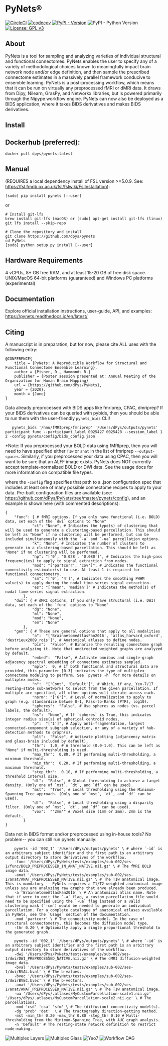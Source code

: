 PyNets®
=======
[![CircleCI](https://circleci.com/gh/dPys/PyNets.svg?style=svg)](https://circleci.com/gh/dPys/PyNets)
[![codecov](https://codecov.io/gh/dPys/PyNets/branch/master/graph/badge.svg)](https://codecov.io/gh/dPys/PyNets?branch=master)
[![PyPI - Version](https://img.shields.io/pypi/v/omniduct.svg)](https://pypi.org/project/pynets/)
![PyPI - Python Version](https://img.shields.io/pypi/pyversions/pynets.svg)
[![License: GPL v3](https://img.shields.io/badge/License-GPLv3-blue.svg)](https://www.gnu.org/licenses/gpl-3.0)

About
-----
PyNets is a tool for sampling and analyzing varieties of individual structural and functional connectomes. PyNets enables the user to specify any of a variety of methodological choices known to meaningfully impact brain network node and/or edge definition, and then sample the prescribed connectome estimates in a massively parallel framework conducive to ensemble learning. PyNets is a post-processing workflow, which means that it can be run on virtually any preprocessed fMRI or dMRI data. It draws from Dipy, Nilearn, GrasPy, and Networkx libraries, but is powered primarily through the Nipype workflow engine. PyNets can now also be deployed as a BIDS application, where it takes BIDS derivatives and makes BIDS derivatives.

Install
-------
## Dockerhub (preferred):
```
docker pull dpys/pynets:latest
```

## Manual
(REQUIRES a local dependency install of FSL version >=5.0.9. See:
<https://fsl.fmrib.ox.ac.uk/fsl/fslwiki/FslInstallation>):
```
[sudo] pip install pynets [--user]
```
or
```
# Install git-lfs
brew install git-lfs (macOS) or [sudo] apt-get install git-lfs (linux)
git lfs install --skip-repo

# Clone the repository and install
git clone https://github.com/dpys/pynets
cd PyNets
[sudo] python setup.py install [--user]
```

Hardware Requirements
---------------------
4 vCPUs, 8+ GB free RAM, and at least 15-20 GB of free disk space.
UNIX/MacOS 64-bit platforms (guaranteed) and Windows PC platforms (experimental)

Documentation
-------------
Explore official installation instructions, user-guide, API, and examples: <https://pynets.readthedocs.io/en/latest/>

Citing
------
A manuscript is in preparation, but for now, please cite ALL uses with the following entry:
```
@CONFERENCE{
    title = {PyNets: A Reproducible Workflow for Structural and Functional Connectome Ensemble Learning},
    author = {Pisner, D., Hammonds R.}
    publisher = {Poster session presented at: Annual Meeting of the Organization for Human Brain Mapping}
    url = {https://github.com/dPys/PyNets},
    year = {2020},
    month = {June}
}
```

Data already preprocessed with BIDS apps like fmriprep, CPAC, dmriprep? If your BIDS derivatives can be queried with pybids, then you should be able to run them with the user-friendly `pynets_bids` CLI!
```
   pynets_bids '/hnu/fMRIprep/fmriprep' '/Users/dPys/outputs/pynets' participant func --participant_label 0025427 0025428 --session_label 1 2 -config pynets/config/bids_config.json

```
*Note: If you preprocessed your BOLD data using fMRIprep, then you will need to have specified either `T1w` or `anat` in the list of fmriprep `--output-spaces`. Similarly, if you preprocessed your data using CPAC, then you will want to be sure that an ALFF image exists. PyNets does NOT currently accept template-normalized BOLD or DWI data. See the usage docs for more information on compatible file types.


where the `-config` flag specifies that path to a .json configuration spec that includes at least one of many possible connectome recipes to apply to your data. Pre-built configuration files are available (see: <https://github.com/dPys/PyNets/tree/master/pynets/config>), and an example is shown here (with commented descriptions):

```
{
    "func": { # fMRI options. If you only have functional (i.e. BOLD) data, set each of the `dwi` options to "None"
            "ct": "None", # Indicates the type(s) of clustering that will be used to generate a clustering-based parcellation. This should be left as "None" if no clustering will be performed, but can be included simultaneously with the `-a` and `-ua` parcellation options.
            "k": "None", # Indicates the number of clusters to generate in a clustering-based parcellation. This should be left as "None" if no clustering will be performed.
            "hp": "['0', '0.028', '0.080']", # Indicates the high-pass frequenc(ies) to apply to signal extraction from nodes.
            "mod": "['partcorr', 'cov']", # Indicates the functional connectivity estimator(s) to use. At least 1 is required for functional connectometry.
            "sm": "['0', '4']", # Indicates the smoothing FWHM value(s) to apply during the nodal time-series signal extraction.
            "es": "['mean', 'median']" # Indicates the method(s) of nodal time-series signal extraction.
        },
    "dwi": { # dMRI options. If you only have structural (i.e. DWI) data, set each of the `func` options to "None"
            "dg": "None",
            "ml": "None",
            "mod": "None",
            "em": "None"
        },
    "gen": { # These are general options that apply to all modalities
            "a":  "['BrainnetomeAtlasFan2016', 'atlas_harvard_oxford', 'destrieux2009_rois']", # Anatomical atlases to define nodes.
            "bin":  "False", # Binarize the resulting connectome graph before analyzing it. Note that undirected weighted graphs are analyzed by default.
            "embed":  "False", # Activate omnibus and single-graph adjacency spectral embedding of connectome estimates sampled.
            "mplx":  0, # If both functional and structural data are provided, this parameter [0-3] indicates the type of multiplex connectome modeling to perform. See `pynets -h` for more details on multiplex modes.
            "n":  "['Cont', 'Default']", # Which, if any, Yeo-7/17 resting-state sub-networks to select from the given parcellation. If multiple are specified, all other options will iterate across each.
            "norm": "['6']", # Level of normalization to apply to graph (e.g. standardize betwee 0-1, Pass-to-Ranks (PTR), log10).
            "spheres":  "False", # Use spheres as nodes (vs. parcel labels, the default).
            "ns":  "None", # If `spheres` is True, this indicates integer radius size(s) of spherical centroid nodes.
            "p":  "['1']", # Apply anti-fragmentation, largest connected-component subgraph selection, or any of a variety of hub-detection methods to graph(s).
            "plt":  "False", # Activate plotting (adjancency matrix and glass-brain included by default).
            "thr":  1.0, # A threshold (0.0-1.0). This can be left as "None" if multi-thresholding is used.
            "max_thr":  0.80, # If performing multi-thresholding, a minimum threshold.
            "min_thr":  0.20, # If performing multi-thresholding, a maximum threshold.
            "step_thr":  0.10, # If performing multi-thresholding, a threshold interval size.
            "dt":  "False", # Global thresholding to achieve a target density. (Only one of `mst`, `dt`, and `df` can be used).
            "mst":  "True", # Local thresholding using the Minimum-Spanning Tree approach. (Only one of `mst`, `dt`, and `df` can be used).
            "df":  "False", # Local thresholding using a disparity filter. (Only one of `mst`, `dt`, and `df` can be used).
            "vox":  "'2mm'" # Voxel size (1mm or 2mm). 2mm is the default.
        }
}
```

Data not in BIDS format and/or preprocessed using in-house tools?
No problem-- you can still run pynets manually:
```
    pynets -id '002_1' '/Users/dPys/outputs/pynets' \ # where `-id` is an arbitrary subject identifier and the first path is an arbitrary output directory to store derivatives of the workflow.
    -func '/Users/dPys/PyNets/tests/examples/sub-002/ses-1/func/BOLD_PREPROCESSED_IN_ANAT_NATIVE.nii.gz' \ # The fMRI BOLD image data.
    -anat '/Users/dPys/PyNets/tests/examples/sub-002/ses-1/anat/ANAT_PREPROCESSED_NATIVE.nii.gz' \ # The T1w anatomical image. This is mandatory -- PyNets requires a T1/T2-weighted anatomical image unless you are analyzing raw graphs that ahve already been produced.
    -a 'BrainnetomeAtlasFan2016' \ # An anatomical atlas name. Note that if were to omit the `-a` flag, a custom parcellation file would need to be specified using the `-ua` flag instead or a valid clustering mask (`-cm`) would be needed to generate an individual parcellation. For a complete catalogue of anatomical atlases available in PyNets, see the `Usage` section of the documentation.
    -mod 'partcorr' \ # The connectivity model. In the case of structural connectometry, this becomes the diffusion model type.
    -thr 0.20 \ # Optionally apply a single proportional threshold to the generated graph.
```

```
    pynets -id '002_1' '/Users/dPys/outputs/pynets' \ # where `-id` is an arbitrary subject identifier and the first path is an arbitrary output directory to store derivatives of the workflow.
    -dwi '/Users/dPys/PyNets/tests/examples/sub-002/ses-1/dwi/DWI_PREPROCESSED_NATIVE.nii.gz' \ # The dMRI diffusion-weighted image data.
    -bval '/Users/dPys/PyNets/tests/examples/sub-002/ses-1/dwi/BVAL.bval' \ # The b-values.
    -bvec '/Users/dPys/PyNets/tests/examples/sub-002/ses-1/dwi/BVEC.bvec' \ # The b-vectors.
    -anat '/Users/dPys/PyNets/tests/examples/sub-002/ses-1/anat/ANAT_PREPROCESSED_NATIVE.nii.gz' \ # The T1w anatomical image.
    -ua '/Users/dPys/.atlases/MyCustomParcellation-scale1.nii.gz' '/Users/dPys/.atlases/MyCustomParcellation-scale2.nii.gz' \ # The parcellations.
    -mod 'csd' 'csa' 'sfm' \ # The (diffusion) connectivity model(s).
    -dg 'prob' 'det'  \ # The tractography direction-getting method.
    -mst -min_thr 0.20 -max_thr 0.80 -step_thr 0.10 # Multi-thresholding from the Minimum-Spanning Tree, with AUC graph analysis.
    -n 'Default' # The resting-state network definition to restrict node-making.
```

![Multiplex Layers](docs/_static/structural_functional_multiplex.png)
![Multiplex Glass](docs/_static/glassbrain_mplx.png)
![Yeo7](docs/_static/yeo7_mosaic.png)
![Workflow DAG](docs/_static/graph.png)
